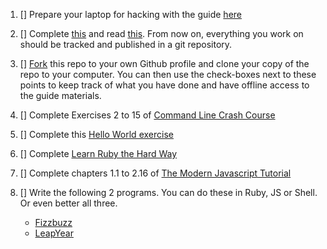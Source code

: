 
1. [] Prepare your laptop for hacking with the guide [here](https://github.com/fouralarmfire/shell-tutorial/blob/master/osx_and_linux/setup.md#mac-osx-setup)

1. [] Complete [this](https://try.github.io/) and read [this](https://git-scm.com/docs/gittutorial). From now on, everything you work on should be tracked and published in a git repository.

1. [] [Fork](https://help.github.com/articles/fork-a-repo/) this repo to your own
Github profile and clone your copy of the repo to your computer.
You can then use the check-boxes next to these points to keep track of what you
have done and have offline access to the guide materials.

1. [] Complete Exercises 2 to 15 of [Command Line Crash Course](https://learnpythonthehardway.org/python3/appendixa.html)

1. [] Complete this [Hello World exercise](https://github.com/fouralarmfire/shell-tutorial/blob/master/osx_and_linux/exercises/hello_world.md#hello-world)

1. [] Complete [Learn Ruby the Hard Way](https://learnrubythehardway.org/book/)

1. [] Complete chapters 1.1 to 2.16 of [The Modern Javascript Tutorial](https://javascript.info/)

1. [] Write the following 2 programs. You can do these in Ruby, JS or Shell. Or
even better all three.
	- [Fizzbuzz](https://github.com/fouralarmfire/shell-tutorial/blob/master/osx_and_linux/exercises/fizzbuzz.md#fizzbuzz)
	- [LeapYear](https://github.com/fouralarmfire/shell-tutorial/blob/master/osx_and_linux/exercises/leap_year.md#leap-year)
